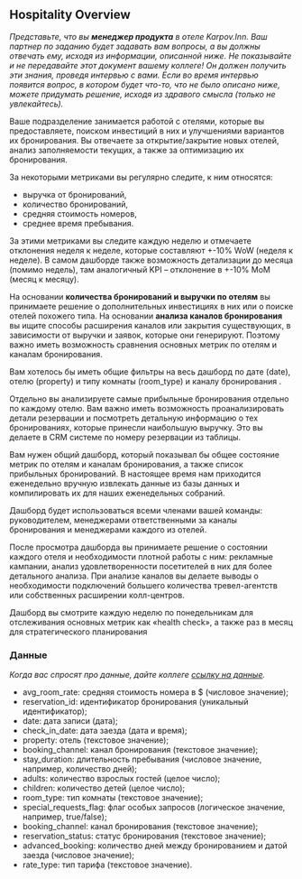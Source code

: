 ## Hospitality Overview

*Представьте, что вы **менеджер продукта** в отеле Karpov.Inn. Ваш партнер по заданию будет задавать вам вопросы, а вы должны отвечать ему, исходя из информации, описанной ниже. Не показывайте и не передавайте этот документ вашему коллеге! Он должен получить эти знания, проведя интервью с вами. Если во время интервью появится вопрос, в котором будет что-то, что не было описано ниже, можете придумать решение, исходя из здравого смысла (только не увлекайтесь).*

Ваше подразделение занимается работой с отелями, которые вы предоставляете, поиском инвестиций в них и улучшениями вариантов их бронирования. Вы отвечаете за открытие/закрытие новых отелей, анализ заполняемости текущих, а также за оптимизацию их бронирования.

За некоторыми метриками вы регулярно следите, к ним относятся: 

- выручка от бронирований,
- количество бронирований,
- средняя стоимость номеров,
- среднее время пребывания.

За этими метриками вы следите каждую неделю и отмечаете отклонения неделя к неделе, которые составляют +-10% WoW (неделя к неделе). В самом дашборде также возможность детализации до месяца (помимо недель), там аналогичный KPI – отклонение в +-10% MoM (месяц к месяцу).

На основании **количества бронирований и выручки по отелям** вы принимаете решение о дополнительных инвестициях в них или о поиске отелей похожего типа. На основании **анализа каналов бронирования** вы ищите способы расширения каналов или закрытия существующих, в зависимости от выручки и заявок, которые они генерируют. Поэтому важно иметь возможность сравнения основных метрик по отелям и каналам бронирования.

Вам хотелось бы иметь общие фильтры на весь дашборд по дате (date), отелю (property) и типу комнаты (room_type) и каналу бронирования .

Отдельно вы анализируете самые прибыльные бронирования отдельно по каждому отелю. Вам важно иметь возможность проанализировать детали резервации и посмотреть детальную информацию о тех бронированиях, которые принесли наибольшую выручку. Это вы делаете в CRM системе по номеру резервации из таблицы. 

Вам нужен общий дашборд, который показывал бы общее состояние метрик по отелям и каналам бронирования, а также список прибыльных бронирований. В настоящее время нам приходится еженедельно вручную извлекать данные из базы данных и компилировать их для наших еженедельных собраний. 

Дашборд будет использоваться всеми членами вашей команды: руководителем, менеджерами ответственными за каналы бронирования и менеджерами каждого из отелей.

После просмотра дашборда вы принимаете решение о состоянии каждого отеля и необходимости плотной работы с ним: рекламные кампании, анализ удовлетворенности посетителей в них для более детального анализа. При анализе каналов вы делаете выводы о необходимости подключений большего количества тревел-агентств или собственных расширении колл-центров. 

Дашборд вы смотрите каждую неделю по понедельникам для отслеживания основных метрик как «health check», а также раз в месяц для стратегического планирования

### Данные

*Когда вас спросят про данные, дайте коллеге [ссылку на данные](https://data.world/markbradbourne/rwfd-real-world-fake-data/workspace/file?filename=Hospitality.csv).*

- avg_room_rate: средняя стоимость номера в $ (числовое значение);
- reservation_id: идентификатор бронирования (уникальный идентификатор);
- date: дата записи (дата);
- check_in_date: дата заезда (дата и время);
- property: отель (текстовое значение);
- booking_channel: канал бронирования (текстовое значение);
- stay_duration: длительность пребывания (числовое значение, например, количество дней);
- adults: количество взрослых гостей (целое число);
- children: количество детей (целое число);
- room_type: тип комнаты (текстовое значение);
- special_requests_flag: флаг особых запросов (логическое значение, например, true/false);
- booking_channel: канал бронирования (текстовое значение);
- reservation_status: статус бронирования (текстовое значение);
- advanced_booking: количество дней между бронированием и датой заезда (числовое значение);
- rate_type: тип тарифа (текстовое значение).
